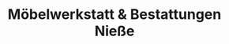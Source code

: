 ---
title: "Möbelwerkstatt & Bestattungen Nieße"
url: /everswinkel/moebelwerkstatt-und-bestattungen-niesse/
shop: Bestattungen
---